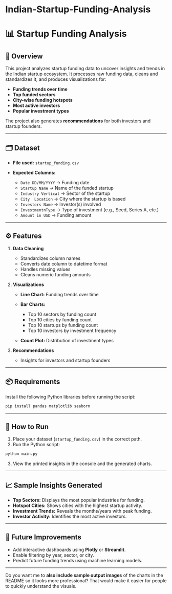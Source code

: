 # Indian-Startup-Funding-Analysis
 
# 📊 Startup Funding Analysis

## 📌 Overview

This project analyzes startup funding data to uncover insights and trends in the Indian startup ecosystem.
It processes raw funding data, cleans and standardizes it, and produces visualizations for:

* **Funding trends over time**
* **Top funded sectors**
* **City-wise funding hotspots**
* **Most active investors**
* **Popular investment types**

The project also generates **recommendations** for both investors and startup founders.

---

## 🗂 Dataset

* **File used:** `startup_funding.csv`
* **Expected Columns:**

  * `Date DD/MM/YYYY` → Funding date
  * `Startup Name` → Name of the funded startup
  * `Industry Vertical` → Sector of the startup
  * `City  Location` → City where the startup is based
  * `Investors Name` → Investor(s) involved
  * `InvestmentnType` → Type of investment (e.g., Seed, Series A, etc.)
  * `Amount in USD` → Funding amount

---

## ⚙️ Features

1. **Data Cleaning**

   * Standardizes column names
   * Converts date column to datetime format
   * Handles missing values
   * Cleans numeric funding amounts

2. **Visualizations**

   * **Line Chart:** Funding trends over time
   * **Bar Charts:**

     * Top 10 sectors by funding count
     * Top 10 cities by funding count
     * Top 10 startups by funding count
     * Top 10 investors by investment frequency
   * **Count Plot:** Distribution of investment types

3. **Recommendations**

   * Insights for investors and startup founders

---

## 📦 Requirements

Install the following Python libraries before running the script:

```bash
pip install pandas matplotlib seaborn
```

---

## 🚀 How to Run

1. Place your dataset (`startup_funding.csv`) in the correct path.
2. Run the Python script:

```bash
python main.py
```

3. View the printed insights in the console and the generated charts.

---

## 📈 Sample Insights Generated

* **Top Sectors:** Displays the most popular industries for funding.
* **Hotspot Cities:** Shows cities with the highest startup activity.
* **Investment Trends:** Reveals the months/years with peak funding.
* **Investor Activity:** Identifies the most active investors.

---

## 📌 Future Improvements

* Add interactive dashboards using **Plotly** or **Streamlit**.
* Enable filtering by year, sector, or city.
* Predict future funding trends using machine learning models.

---

Do you want me to **also include sample output images** of the charts in the README so it looks more professional? That would make it easier for people to quickly understand the visuals.
